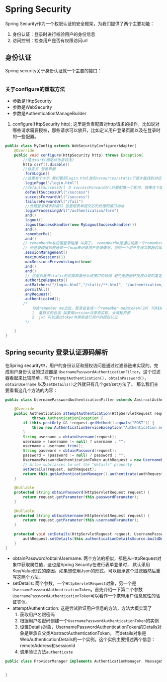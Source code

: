 # Spring Security

Spring Security作为一个权限认证的安全框架，为我们提供了两个主要功能：

1. 身份认证：登录时进行校验用户的身份信息
2. 访问控制：检查用户是否有权限访问url

## 身份认证

Spring security关于身份认证就一个主要的接口：

```java

```

### 关于configure的重载方法

- 参数是HttpSecurity
- 参数是WebSecurity
- 参数是AuthenticationManageBuilder

1. configure(HttpSecurity http); 这里是负责配置对http请求的操作，比如说对哪些请求需要授权，那些请求可以放开，比如定义用户登录页面以及在登录时的一些配置。

```java
public class MyConfig extends WebSecurityConfigurerAdapter{
    @Override    
    public void configure(HttpSecurity http) throws Exception{
        //禁止csrf(跨站点伪造攻击)    
        http.csrf().disable()
        //自定义 登录界面
        .formLogin()
        //这里有个小坑 我们要把login.html放到resources/static下面才能找到对应的页面，不然会报404
        .loginPage("/login.html")
        //defaultSuccessUrl 与 successForwardUrl只要配置一个即可，效果在下面会介绍
        .defaultSuccessUrl("/success")
        .successForwardUrl("/success")
        .failureForwardUrl("/fail")
         //处理登录请求的接口 这里是表单提交后的处理的接口地址
        .loginProcessingUrl("/authentication/form")
        .and()
        .logout()
        .logoutSuccessHandler(new MyLogoutSuccessHandler())
        .and()
        .rememberMe()
        .and()
        // rememberMe与设置登录碰撞 冲突了。 rememberMe是通过设置一个rememberMe的token来让用户在多个子系统内实现一次登录，处处使用。
        // 而登录碰撞则是通过一个map来记录用户登录情况，当同一个用户在线次数超过阈值之后会使之前有效的session失效
        .sessionManagement()
        .maximumSessions(1)
        .maxSessionsPreventsLogin(true)
        .and()
        .and()
         // 这里对放开static的页面和身份认证接口的访问 避免无限循环授权认证的重定向
        .authorizeRequests()
        .antMatchers("/login.html","/static/**.html", "/authentication/**")
        .permitAll()
        .anyRequest()
        .authenticated();
        /*
            勾选remember me之后，登录会生成一个remember me的token(JWT TOKEN是来维持无状态的会话的) 原因：
            1. 集群式的会话 如果用session共享来实现，太消耗资源
            2. jwt 可以通过token令牌来进行用户的授权认证
         */

    }
}
```

## Spring security 登录认证源码解析

在Spring security中，用户的身份认证和授权访问是通过过滤器链来实现的。完成用户身份认证的过滤器是
`UsernamePasswordAuthenticationFilter`。这个过滤器看起来比较简单，除了`attemptAuthentication()`，`obtainPassword()`，`obtainUsername`
以及`setDetails()`之外就只有几个get/set方法了。 那么我们主要看看这几个方法的内容：

```java
public class UsernamePasswordAuthenticationFilter extends AbstractAuthenticationProcessingFilter {
    
    @Override
    public Authentication attemptAuthentication(HttpServletRequest request, HttpServletResponse response)
            throws AuthenticationException {
        if (this.postOnly && !request.getMethod().equals("POST")) {
            throw new AuthenticationServiceException("Authentication method not supported: " + request.getMethod());
        }
        String username = obtainUsername(request);
        username = (username != null) ? username : "";
        username = username.trim();
        String password = obtainPassword(request);
        password = (password != null) ? password : "";
        UsernamePasswordAuthenticationToken authRequest = new UsernamePasswordAuthenticationToken(username, password);
        // Allow subclasses to set the "details" property
        setDetails(request, authRequest);
        return this.getAuthenticationManager().authenticate(authRequest);
    }
    
    @Nullable
    protected String obtainPassword(HttpServletRequest request) {
        return request.getParameter(this.passwordParameter);
    }	
    
    @Nullable
    protected String obtainUsername(HttpServletRequest request) {
        return request.getParameter(this.usernameParameter);
    }
    
    protected void setDetails(HttpServletRequest request, UsernamePasswordAuthenticationToken authRequest) {
        authRequest.setDetails(this.authenticationDetailsSource.buildDetails(request));
    }
}
```

- obtainPassword/obtainUsername: 两个方法的相似，都是从HttpRequest对象中获取属性值，这也是Spring Security在进行表单登录时，
  默认采用Key/Value形式的原因。如果想使用Json的形式，可以继承这个过滤器然后重写这两个方法。
- setDetails: 两个参数，一个`HttpServletRequest`对象，另一个是`UsernamePasswordAuthenticationToken`。首先介绍一下第二个参数  
  `UsernamePasswordAuthenticationToken`可以看作一个携带用户信息属性的验证实体。
- attemptAuthentication: 这是尝试验证用户信息的方法，方法大概实现了
    1. 获取用户名跟密码
    2. 根据用户名密码创建一个`UsernamePasswordAuthenticationToken`的实例
    3. 设置Details对象，UsernamePasswordAuthenticationToken的Details对象是继承自父类AbstractAuthenticationToken。
       而details对象是WebAuthenticationDetails的一个实例。这个实例主要描述两个信息：remoteAddress和sessionId
    4. 调用验证方法`authenticate`

```java
public class ProviderManager implements AuthenticationManager, MessageSourceAware, InitializingBean {
    
    
}
```